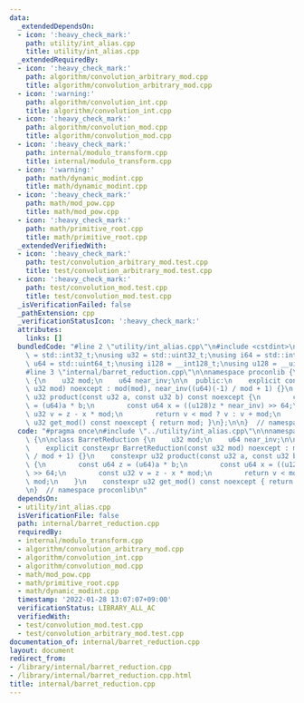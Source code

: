 ```yaml
---
data:
  _extendedDependsOn:
  - icon: ':heavy_check_mark:'
    path: utility/int_alias.cpp
    title: utility/int_alias.cpp
  _extendedRequiredBy:
  - icon: ':heavy_check_mark:'
    path: algorithm/convolution_arbitrary_mod.cpp
    title: algorithm/convolution_arbitrary_mod.cpp
  - icon: ':warning:'
    path: algorithm/convolution_int.cpp
    title: algorithm/convolution_int.cpp
  - icon: ':heavy_check_mark:'
    path: algorithm/convolution_mod.cpp
    title: algorithm/convolution_mod.cpp
  - icon: ':heavy_check_mark:'
    path: internal/modulo_transform.cpp
    title: internal/modulo_transform.cpp
  - icon: ':warning:'
    path: math/dynamic_modint.cpp
    title: math/dynamic_modint.cpp
  - icon: ':heavy_check_mark:'
    path: math/mod_pow.cpp
    title: math/mod_pow.cpp
  - icon: ':heavy_check_mark:'
    path: math/primitive_root.cpp
    title: math/primitive_root.cpp
  _extendedVerifiedWith:
  - icon: ':heavy_check_mark:'
    path: test/convolution_arbitrary_mod.test.cpp
    title: test/convolution_arbitrary_mod.test.cpp
  - icon: ':heavy_check_mark:'
    path: test/convolution_mod.test.cpp
    title: test/convolution_mod.test.cpp
  _isVerificationFailed: false
  _pathExtension: cpp
  _verificationStatusIcon: ':heavy_check_mark:'
  attributes:
    links: []
  bundledCode: "#line 2 \"utility/int_alias.cpp\"\n#include <cstdint>\n\nusing i32\
    \ = std::int32_t;\nusing u32 = std::uint32_t;\nusing i64 = std::int64_t;\nusing\
    \ u64 = std::uint64_t;\nusing i128 = __int128_t;\nusing u128 = __uint128_t;\n\
    #line 3 \"internal/barret_reduction.cpp\"\n\nnamespace proconlib {\n\nclass BarretReduction\
    \ {\n    u32 mod;\n    u64 near_inv;\n\n  public:\n    explicit constexpr BarretReduction(const\
    \ u32 mod) noexcept : mod(mod), near_inv((u64)(-1) / mod + 1) {}\n    constexpr\
    \ u32 product(const u32 a, const u32 b) const noexcept {\n        const u64 z\
    \ = (u64)a * b;\n        const u64 x = ((u128)z * near_inv) >> 64;\n        const\
    \ u32 v = z - x * mod;\n        return v < mod ? v : v + mod;\n    }\n    constexpr\
    \ u32 get_mod() const noexcept { return mod; }\n};\n\n}  // namespace proconlib\n"
  code: "#pragma once\n#include \"../utility/int_alias.cpp\"\n\nnamespace proconlib\
    \ {\n\nclass BarretReduction {\n    u32 mod;\n    u64 near_inv;\n\n  public:\n\
    \    explicit constexpr BarretReduction(const u32 mod) noexcept : mod(mod), near_inv((u64)(-1)\
    \ / mod + 1) {}\n    constexpr u32 product(const u32 a, const u32 b) const noexcept\
    \ {\n        const u64 z = (u64)a * b;\n        const u64 x = ((u128)z * near_inv)\
    \ >> 64;\n        const u32 v = z - x * mod;\n        return v < mod ? v : v +\
    \ mod;\n    }\n    constexpr u32 get_mod() const noexcept { return mod; }\n};\n\
    \n}  // namespace proconlib\n"
  dependsOn:
  - utility/int_alias.cpp
  isVerificationFile: false
  path: internal/barret_reduction.cpp
  requiredBy:
  - internal/modulo_transform.cpp
  - algorithm/convolution_arbitrary_mod.cpp
  - algorithm/convolution_int.cpp
  - algorithm/convolution_mod.cpp
  - math/mod_pow.cpp
  - math/primitive_root.cpp
  - math/dynamic_modint.cpp
  timestamp: '2022-01-28 13:07:07+09:00'
  verificationStatus: LIBRARY_ALL_AC
  verifiedWith:
  - test/convolution_mod.test.cpp
  - test/convolution_arbitrary_mod.test.cpp
documentation_of: internal/barret_reduction.cpp
layout: document
redirect_from:
- /library/internal/barret_reduction.cpp
- /library/internal/barret_reduction.cpp.html
title: internal/barret_reduction.cpp
---
```

